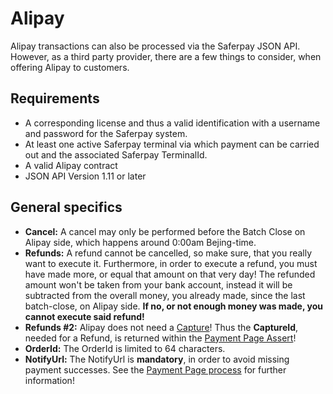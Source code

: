 # Alipay
Alipay transactions can also be processed via the Saferpay JSON API. However, as a third party provider, there are a few things to consider, when offering Alipay to customers.

## <a name="alipay-requirement"></a> Requirements

* A corresponding license and thus a valid identification with a username and password for the Saferpay system.
* At least one active Saferpay terminal via which payment can be carried out and the associated Saferpay TerminalId.
*	A valid Alipay contract
*	JSON API Version 1.11 or later 

## <a name="alipay-general"></a> General specifics

+ **Cancel:** A cancel may only be performed before the Batch Close on Alipay side, which happens around 0:00am Bejing-time.
+ **Refunds:** A refund cannot be cancelled, so make sure, that you really want to execute it. Furthermore, in order to execute a refund, you must have made more, or equal that amount on that very day! The refunded amount won't be taken from your bank account, instead it will be subtracted from the overall money, you already made, since the last batch-close, on Alipay side. **If no, or not enough money was made, you cannot execute said refund!**
+ **Refunds #2:** Alipay does not need a <a href="https://saferpay.github.io/jsonapi/#Payment_v1_Transaction_Capture">Capture</a>! Thus the **CaptureId**, needed for a Refund, is returned within the <a href="https://saferpay.github.io/jsonapi/#Payment_v1_PaymentPage_Assert">Payment Page Assert</a>!
+ **OrderId:** The OrderId is limited to 64 characters.
+ **NotifyUrl:** The NotifyUrl is **mandatory**, in order to avoid missing payment successes. See the <a href="Integration_PP.html">Payment Page process</a> for further information!

